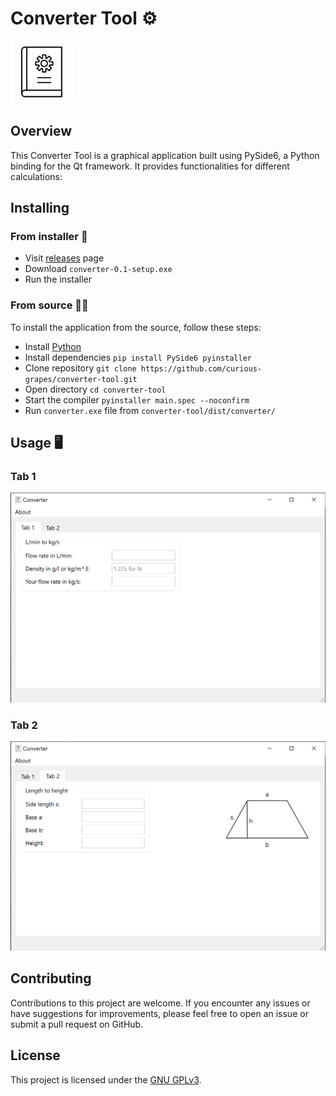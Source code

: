 
# Converter Tool ⚙

<img src="https://github.com/curious-grapes/converter-tool/blob/main/img/icon_t.png" width="100">

## Overview 
This Converter Tool is a graphical application built using PySide6, a Python binding for the Qt framework. It provides functionalities for different calculations:


## Installing
### From installer 💽
- Visit [releases](https://github.com/curious-grapes/converter-tool/releases/) page
- Download `converter-0.1-setup.exe`
- Run the installer

### From source 👩‍💻
To install the application from the source, follow these steps:

- Install [Python](https://www.python.org/downloads/)
- Install dependencies `pip install PySide6 pyinstaller`
- Clone repository `git clone https://github.com/curious-grapes/converter-tool.git`
- Open directory `cd converter-tool`
- Start the compiler `pyinstaller main.spec --noconfirm`
- Run `converter.exe` file from `converter-tool/dist/converter/`

## Usage 🖥

### Tab 1<br>
<img src="https://github.com/curious-grapes/converter-tool/blob/main/img/screenshot_1.png" width="600"><br>

### Tab 2<br>
<img src="https://github.com/curious-grapes/converter-tool/blob/main/img/screenshot_2.png" width="600"><br>


## Contributing
Contributions to this project are welcome. If you encounter any issues or have suggestions for improvements, please feel free to open an issue or submit a pull request on GitHub.

## License 
This project is licensed under the [GNU GPLv3](LICENSE).

